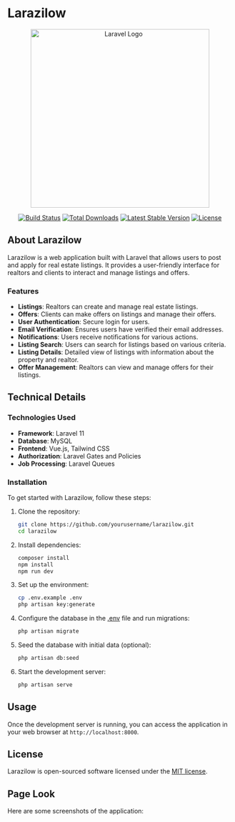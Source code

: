 # Larazilow

<p align="center"><a href="https://laravel.com" target="_blank"><img src="https://raw.githubusercontent.com/laravel/art/master/logo-lockup/5%20SVG/2%20CMYK/1%20Full%20Color/laravel-logolockup-cmyk-red.svg" width="400" alt="Laravel Logo"></a></p>

<p align="center">
<a href="https://github.com/laravel/framework/actions"><img src="https://github.com/laravel/framework/workflows/tests/badge.svg" alt="Build Status"></a>
<a href="https://packagist.org/packages/laravel/framework"><img src="https://img.shields.io/packagist/dt/laravel/framework" alt="Total Downloads"></a>
<a href="https://packagist.org/packages/laravel/framework"><img src="https://img.shields.io/packagist/v/laravel/framework" alt="Latest Stable Version"></a>
<a href="https://packagist.org/packages/laravel/framework"><img src="https://img.shields.io/packagist/l/laravel/framework" alt="License"></a>
</p>

## About Larazilow

Larazilow is a web application built with Laravel that allows users to post and apply for real estate listings. It provides a user-friendly interface for realtors and clients to interact and manage listings and offers.

### Features

- **Listings**: Realtors can create and manage real estate listings.
- **Offers**: Clients can make offers on listings and manage their offers.
- **User Authentication**: Secure login for users.
- **Email Verification**: Ensures users have verified their email addresses.
- **Notifications**: Users receive notifications for various actions.
- **Listing Search**: Users can search for listings based on various criteria.
- **Listing Details**: Detailed view of listings with information about the property and realtor.
- **Offer Management**: Realtors can view and manage offers for their listings.

## Technical Details

### Technologies Used

- **Framework**: Laravel 11
- **Database**: MySQL
- **Frontend**: Vue.js, Tailwind CSS
- **Authorization**: Laravel Gates and Policies
- **Job Processing**: Laravel Queues

### Installation

To get started with Larazilow, follow these steps:

1. Clone the repository:
    ```sh
    git clone https://github.com/yourusername/larazilow.git
    cd larazilow
    ```

2. Install dependencies:
    ```sh
    composer install
    npm install
    npm run dev
    ```

3. Set up the environment:
    ```sh
    cp .env.example .env
    php artisan key:generate
    ```

4. Configure the database in the [.env](http://_vscodecontentref_/1) file and run migrations:
    ```sh
    php artisan migrate
    ```

5. Seed the database with initial data (optional):
    ```sh
    php artisan db:seed
    ```

6. Start the development server:
    ```sh
    php artisan serve
    ```

## Usage

Once the development server is running, you can access the application in your web browser at `http://localhost:8000`.

## License

Larazilow is open-sourced software licensed under the [MIT license](https://opensource.org/licenses/MIT).

## Page Look

Here are some screenshots of the application:

